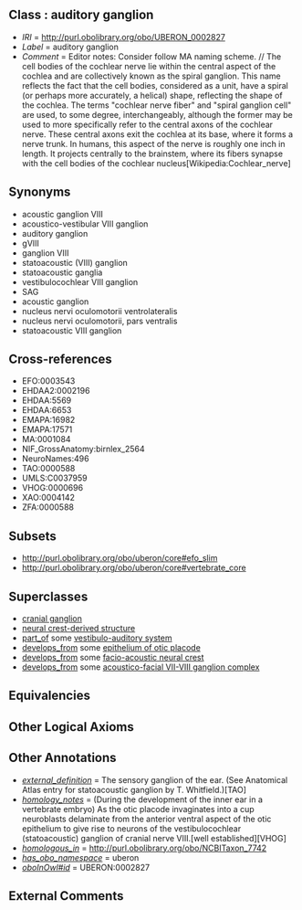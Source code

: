 
## Class : auditory ganglion

 * *IRI* = http://purl.obolibrary.org/obo/UBERON_0002827
 * *Label* = auditory ganglion
 * *Comment* = Editor notes: Consider follow MA naming scheme. // The cell bodies of the cochlear nerve lie within the central aspect of the cochlea and are collectively known as the spiral ganglion. This name reflects the fact that the cell bodies, considered as a unit, have a spiral (or perhaps more accurately, a helical) shape, reflecting the shape of the cochlea. The terms "cochlear nerve fiber" and "spiral ganglion cell" are used, to some degree, interchangeably, although the former may be used to more specifically refer to the central axons of the cochlear nerve. These central axons exit the cochlea at its base, where it forms a nerve trunk. In humans, this aspect of the nerve is roughly one inch in length. It projects centrally to the brainstem, where its fibers synapse with the cell bodies of the cochlear nucleus[Wikipedia:Cochlear_nerve]

## Synonyms

 * acoustic ganglion VIII
 * acoustico-vestibular VIII ganglion
 * auditory ganglion
 * gVIII
 * ganglion VIII
 * statoacoustic (VIII) ganglion
 * statoacoustic ganglia
 * vestibulocochlear VIII ganglion
 * SAG
 * acoustic ganglion
 * nucleus nervi oculomotorii ventrolateralis
 * nucleus nervi oculomotorii, pars ventralis
 * statoacoustic VIII ganglion

## Cross-references

 * EFO:0003543
 * EHDAA2:0002196
 * EHDAA:5569
 * EHDAA:6653
 * EMAPA:16982
 * EMAPA:17571
 * MA:0001084
 * NIF_GrossAnatomy:birnlex_2564
 * NeuroNames:496
 * TAO:0000588
 * UMLS:C0037959
 * VHOG:0000696
 * XAO:0004142
 * ZFA:0000588

## Subsets

 * http://purl.obolibrary.org/obo/uberon/core#efo_slim
 * http://purl.obolibrary.org/obo/uberon/core#vertebrate_core

## Superclasses

 * [cranial ganglion](../../UBERON/14/UBERON_0001714.md)
 * [neural crest-derived structure](../../UBERON/13/UBERON_0010313.md)
 * [part_of](../../BFO/50/BFO_0000050.md) some [vestibulo-auditory system](../../UBERON/05/UBERON_0002105.md)
 * [develops_from](../../RO/02/RO_0002202.md) some [epithelium of otic placode](../../UBERON/49/UBERON_0003249.md)
 * [develops_from](../../RO/02/RO_0002202.md) some [facio-acoustic neural crest](../../UBERON/65/UBERON_0005565.md)
 * [develops_from](../../RO/02/RO_0002202.md) some [acoustico-facial VII-VIII ganglion complex](../../UBERON/75/UBERON_0012175.md)

## Equivalencies


## Other Logical Axioms


## Other Annotations

 * *[external_definition](../../UBPROP/01/UBPROP_0000001.md)* = The sensory ganglion of the ear. (See Anatomical Atlas entry for statoacoustic ganglion by T. Whitfield.)[TAO]
 * *[homology_notes](../../UBPROP/03/UBPROP_0000003.md)* =  (During the development of the inner ear in a vertebrate embryo) As the otic placode invaginates into a cup neuroblasts delaminate from the anterior ventral aspect of the otic epithelium to give rise to neurons of the vestibulocochlear (statoacoustic) ganglion of cranial nerve VIII.[well established][VHOG]
 * *[homologous_in](../../core#homologous/in/core#homologous_in.md)* = http://purl.obolibrary.org/obo/NCBITaxon_7742
 * *[has_obo_namespace](../../ce/oboInOwl#hasOBONamespace.md)* = uberon
 * *[oboInOwl#id](../../id/oboInOwl#id.md)* = UBERON:0002827

## External Comments

